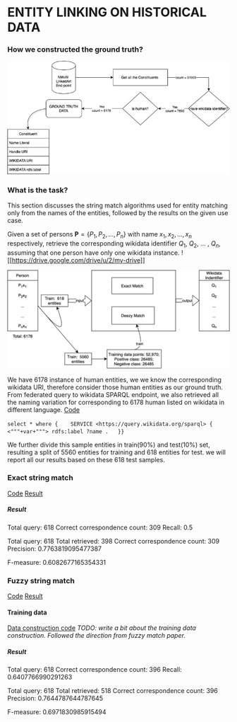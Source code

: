 # ENTITY LINKING ON HISTORICAL DATA


### How we constructed the ground truth? 
![Task Description](resources/ground_truth_data_setup.jpg)


### What is the task? 

This section discusses the string match algorithms used for entity matching only from the names of the entities, followed by the results on the given use case.

Given a set of persons $\textbf{P} = \{P_1, P_2, ... , P_n\}$ with name $x_1, x_2, ... , x_n$ respectively, retrieve the corresponding wikidata identifier $Q_1$, $Q_2$, ... , $Q_n$, assuming that one person have only one wikidata instance.
![[https://drive.google.com/drive/u/2/my-drive]]

![Task Description](resources/experiment_description.png)

We have 6178 instance of human entities, we we know the corresponding wikidata URI, therefore consider those human entities as our ground truth. From federated query to wikidata SPARQL endpoint, we also retrieved all the naming variation for corresponding to 6178 human listed on wikidata in different language. [Code](ttl_to_dataframe.py)

`select * where {   
    SERVICE <https://query.wikidata.org/sparql> {  
        <"""+var+"""> rdfs:label ?name .  
    }}`


We further divide this sample entities in train(90%) and test(10%) set, resulting a split of 5560 entities for training and 618 entities for test. we will report all our results based on these 618 test samples. 

### Exact string match
[Code](naive_string_matching.py)
[Result](results/naive_string_matching_618.pkl)

##### Result
Total query: 618 
Correct correspondence count: 309
Recall: 0.5


Total query: 618
Total retrieved: 398
Correct correspondence count: 309 
Precision: 0.7763819095477387


F-measure: 0.6082677165354331


### Fuzzy string match
[Code](fuzzy_string_matching.py)
[Result](results/fuzzy_string_matching.pkl)
#### Training data
[Data construction code](deezy_match_data_construction.py)
*TODO: write a bit about the training data construction. Followed the direction from fuzzy match paper.*

##### Result
Total query: 618 
Correct correspondence count: 396
Recall: 0.6407766990291263


Total query: 618
Total retrieved: 518
Correct correspondence count: 396 
Precision: 0.7644787644787645


F-measure: 0.6971830985915494
